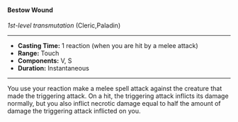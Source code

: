 #### Bestow Wound
*1st-level transmutation* (Cleric,Paladin)
___
- **Casting Time:** 1 reaction (when you are hit by a melee attack)
- **Range:** Touch
- **Components:** V, S
- **Duration:** Instantaneous
---
You use your reaction make a melee spell attack
against the creature that made the triggering attack.
On a hit, the triggering attack inflicts its damage
normally, but you also inflict necrotic damage equal
to half the amount of damage the triggering attack
inflicted on you.
